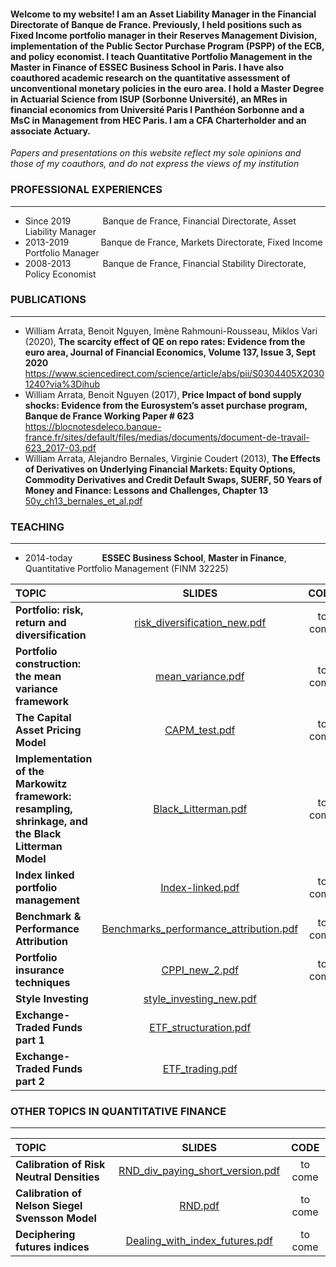 #### Welcome to my website! I am an Asset Liability Manager in the Financial Directorate of Banque de France. Previously, I held positions such as Fixed Income portfolio manager in their Reserves Management Division, implementation of the Public Sector Purchase Program (PSPP) of the ECB, and policy economist. I teach Quantitative Portfolio Management in the Master in Finance of ESSEC Business School in Paris. I have also coauthored academic research on the quantitative assessment of unconventional monetary policies in the euro area. I hold a Master Degree in Actuarial Science from ISUP (Sorbonne Université), an MRes in financial economics from Université Paris I Panthéon Sorbonne and a MsC in Management from HEC Paris. I am a CFA Charterholder and an associate Actuary.

*Papers and presentations on this website reflect my sole opinions and those of my coauthors, and do not express the views of my institution*

### **PROFESSIONAL EXPERIENCES**
___
- Since 2019 $~~~~~~~~~~~$ Banque de France, Financial Directorate, Asset Liability Manager
- 2013-2019 $~~~~~~~~~~~$ Banque de France, Markets Directorate, Fixed Income Portfolio Manager
- 2008-2013 $~~~~~~~~~~~$ Banque de France, Financial Stability Directorate, Policy Economist

### **PUBLICATIONS**
---
- William Arrata, Benoit Nguyen, Imène Rahmouni-Rousseau, Miklos Vari (2020), **The scarcity effect of QE on repo rates: Evidence from the euro area,
Journal of Financial Economics, Volume 137, Issue 3, Sept 2020**  
https://www.sciencedirect.com/science/article/abs/pii/S0304405X20301240?via%3Dihub
- William Arrata, Benoit Nguyen (2017), **Price Impact of bond supply shocks: Evidence from the
Eurosystem’s asset purchase program, Banque de France Working Paper # 623**  
https://blocnotesdeleco.banque-france.fr/sites/default/files/medias/documents/document-de-travail-623_2017-03.pdf
- William Arrata, Alejandro Bernales, Virginie Coudert (2013), **The Effects of Derivatives on Underlying Financial Markets: Equity Options, Commodity Derivatives and Credit Default Swaps, SUERF, 50 Years of Money and Finance: Lessons and Challenges, Chapter 13**
[50y_ch13_bernales_et_al.pdf](https://github.com/user-attachments/files/17090811/50y_ch13_bernales_et_al.pdf)


### **TEACHING**
***
- 2014-today $~~~~~~~~~~$ **ESSEC Business School**, **Master in Finance**, Quantitative Portfolio Management (FINM 32225)  

| **TOPIC** | **SLIDES** | **CODE**| **DATA**| **EXERCISES**|**CORRECTIONS**|
| :---        |     :---:      | :---:  |  :---:  | :---:  | :---:  |
| **Portfolio: risk, return and diversification**   |  [risk_diversification_new.pdf](https://github.com/user-attachments/files/17408440/risk_diversification_new.pdf) | to come | to come |  |  |
| **Portfolio construction: the mean variance framework**  |  [mean_variance.pdf](https://github.com/user-attachments/files/18233300/mean_variance.pdf) |  to come  | to come |   [FINM32225_exercises_1_to_11.pdf](https://github.com/user-attachments/files/17900200/FINM32225_exercises_1_to_11.pdf) |   [FINM32225_exercises_1_to_11_correction.pdf](https://github.com/user-attachments/files/17900207/FINM32225_exercises_1_to_11_correction.pdf) |
| **The Capital Asset Pricing Model**     |   [CAPM_test.pdf](https://github.com/user-attachments/files/17867897/CAPM_test.pdf)  |  to come  | to come |   [FINM31261_exercises_12_to_14.pdf](https://github.com/user-attachments/files/17900217/FINM31261_exercises_12_to_14.pdf) |   [FINM31261_exercises_12_to_14_corrections.pdf](https://github.com/user-attachments/files/17900225/FINM31261_exercises_12_to_14_corrections.pdf) |
| **Implementation of the Markowitz framework:** <br /> **resampling, shrinkage, and the Black Litterman Model**  |   [Black_Litterman.pdf](https://github.com/WilliamArrata/WilliamArrata/files/14732077/Black_Litterman.pdf) | to come  | to come |  [FINM31261_exercises_15_to_19.pdf](https://github.com/user-attachments/files/17900236/FINM31261_exercises_15_to_19.pdf) |   [FINM31261_exercises_15_to_19_corrections.pdf](https://github.com/user-attachments/files/17900239/FINM31261_exercises_15_to_19_corrections.pdf) |
| **Index linked portfolio management**     |   [Index-linked.pdf](https://github.com/user-attachments/files/17692783/Index-linked.pdf) | to come  | to come |  | | 
| **Benchmark & Performance Attribution**  |   [Benchmarks_performance_attribution.pdf](https://github.com/user-attachments/files/18221758/Benchmarks_performance_attribution.pdf) | to come  | to come |  [FINM31261_exercises_20_to_22.pdf](https://github.com/user-attachments/files/17900254/FINM31261_exercises_20_to_22.pdf) | [FINM31261_exercises_20_to_22_corrections.pdf](https://github.com/user-attachments/files/17900257/FINM31261_exercises_20_to_22_corrections.pdf) | 
| **Portfolio insurance techniques**     |   [CPPI_new_2.pdf](https://github.com/user-attachments/files/17867916/CPPI_new_2.pdf)  |  to come  | to come |   [FINM31261_exercises_23_24.pdf](https://github.com/user-attachments/files/17900265/FINM31261_exercises_23_24.pdf) |   [FINM31261_exercises_23_24_corrections.pdf](https://github.com/user-attachments/files/17900266/FINM31261_exercises_23_24_corrections.pdf) | 
| **Style Investing**     |  [style_investing_new.pdf](https://github.com/user-attachments/files/17266547/style_investing_new.pdf) |  |  |  | 
| **Exchange-Traded Funds part 1**     |   [ETF_structuration.pdf](https://github.com/user-attachments/files/18128031/ETF_structuration.pdf) |  |  |  | 
| **Exchange-Traded Funds part 2**     |   [ETF_trading.pdf](https://github.com/user-attachments/files/18128066/ETF_trading.pdf)  |   |    |     |

### **OTHER TOPICS IN QUANTITATIVE FINANCE**
***

| **TOPIC** | **SLIDES** | **CODE**|
| :---        |     :---:      | :---:  |
| **Calibration of Risk Neutral Densities** |   [RND_div_paying_short_version.pdf](https://github.com/user-attachments/files/18124931/RND_div_paying_short_version.pdf)  | to come |
| **Calibration of Nelson Siegel Svensson Model** |   [RND.pdf](https://github.com/user-attachments/files/17544779/RND.pdf) | to come |
| **Deciphering futures indices** |   [Dealing_with_index_futures.pdf](https://github.com/user-attachments/files/18218831/Dealing_with_index_futures.pdf) | to come |
